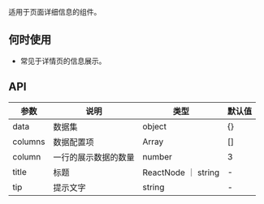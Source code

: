 适用于页面详细信息的组件。

## 何时使用

- 常见于详情页的信息展示。

## API

| 参数 | 说明 | 类型 | 默认值 |
| --- | --- | --- | --- |
| data | 数据集 | object | {} |
| columns | 数据配置项 | Array<any> | [] |
| column | 一行的展示数据的数量 | number | 3 |
| title | 标题 | ReactNode ｜ string | - |
| tip | 提示文字 | string | - |